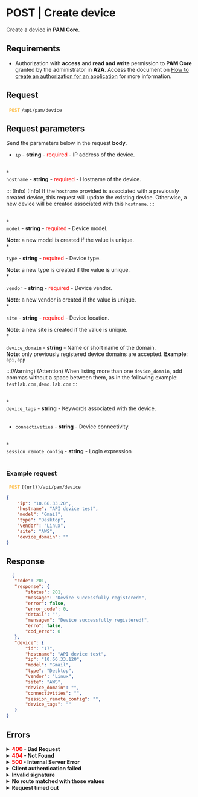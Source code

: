 # POST | Create device

Create a device in **PAM Core**.

## Requirements
* Authorization with **access** and **read and write** permission to **PAM Core** granted by the administrator in **A2A**.
Access the document on [How to create an authorization for an application](/v3-33/docs/a2a-how-to-create-an-authorization-for-an-application) for more information.

## Request


 <code><span style="color:orange"> POST</code></span> `/api/pam/device`


## Request parameters
Send the parameters below in the request <b>body</b>.

* <summary><code>ip</code> - <b>string</b> - <span style="color:red">required</span> - IP address of the device.</summary>


<br>
* <summary><code>hostname</code> - <b>string</b> - <span style="color:red">required</span> - Hostname of the device.</summary>

::: (Info) (Info)
If the `hostname` provided is associated with a previously created device, this request will update the existing device. Otherwise, a new device will be created associated with this `hostname`.
:::

<br>
* <summary><code>model</code> - <b>string</b> - <span style="color:red">required</span> - Device model.</summary>
<p><b>Note</b>: a new model is created if the value is unique.


<br>
* <summary><code>type</code> - <b>string</b> - <span style="color:red">required</span> - Device type.</summary>
<p><b>Note</b>: a new type is created if the value is unique.


<br>
* <summary><code>vendor</code> - <b>string</b> - <span style="color:red">required</span> - Device vendor.</summary>
<p><b>Note</b>: a new vendor is created if the value is unique.


<br>
* <summary><code>site</code> - <b>string</b> - <span style="color:red">required</span> - Device location. </summary>
<p><b>Note</b>: a new site is created if the value is unique.


<br>
* <summary><code>device_domain</code> - <b>string</b> - Name or short name of the domain.</summary>
<b>Note</b>: only previously registered device domains are accepted.
<b>Example</b>: <code>api,app</code>

:::(Warning) (Attention)
When listing more than one `device_domain`, add commas without a space between them, as in the following example:
`testlab.com,demo.lab.com`
:::

<br>
* <summary><code>device_tags</code> - <b>string</b> - Keywords associated with the device.</summary>

<br>

* <summary><code>connectivities</code> - <b>string</b> - Device connectivity.</summary>


<br>
* <summary><code>session_remote_config</code> - <b>string</b> - Login expression</summary>

<br>


  ### Example request

    
<code><span style="color:orange"> POST</code></span> `{{url}}/api/pam/device`
    
```json 
{
    "ip": "10.66.33.20",
    "hostname": "API device test",
    "model": "Gmail",
    "type": "Desktop",
    "vendor": "Linux",
    "site": "AWS",
    "device_domain": ""
}
```
  
  
  
  ## Response 
 ```json 
   {
    "code": 201,
    "response": {
        "status": 201,
        "message": "Device successfully registered!",
        "error": false,
        "error_code": 0,
        "detail": "",
        "mensagem": "Device successfully registered!",
        "erro": false,
        "cod_erro": 0
    },
    "device": {
        "id": "17",
        "hostname": "API device test",
        "ip": "10.66.33.120",
        "model": "Gmail",
        "type": "Desktop",
        "vendor": "Linux",
        "site": "AWS",
        "device_domain": "",
        "connectivities": "",
        "session_remote_config": "",
        "device_tags": ""
    }
}
 ```
 
 ## Errors
 
 <details>
<summary><b><span style="color:red">400</span> - Bad Request</b></summary>

***
    
<b>Message: "1004: The device's hostname was not informed"</b>
<p><b>Possible cause</b>: the required parameter <code>hostname</code> of the device wasn’t informed.<br></p>
<b>Solution</b>: provide a value for the <code>hostname</code> parameter of the device and resend the request. 
  
* * *

<b>Message: "1005: The device's IP was not informed"</b>
<p><b>Possible cause</b>: the required parameter <code>ip</code> of the device wasn’t informed.<br></p>
    <b>Solution</b>: provide a value for the <code>ip</code> parameter of the device and resend the request.
  

* * *
<b>Mensagem: "1019: The device's site was not informed"</b>
 <p><b>Possível causa</b>: the required parameter <code>site</code> of the device wasn’t informed.<br></p>
  <b>Solução</b>: provide a value for the <code>site</code> parameter of the device and resend the request.
 
***
    
 <b>Mensagem: "1020: The device's model was not informed"</b>
 <p><b>Possível causa</b>: the required parameter <code>model</code> of the device wasn’t informed.<br></p>
  <b>Solução</b>: provide a value for the <code>model</code> parameter of the device and resend the request.

  ***
  
  <b>Mensagem: "1021: The device's vendor was not informed"</b>
 <p><b>Possível causa</b>: the required parameter <code>vendor</code> of the device wasn’t informed.<br></p>
  <b>Solução</b>: provide a value for the <code>vendor</code> parameter of the device and resend the request.

  ***
 <b>Mensagem: "1022: The device's type was not informed"</b>
 <p><b>Possível causa</b>: the required parameter <code>type</code> of the device wasn’t informed.<br></p>
  <b>Solução</b>: provide a value for the <code>type</code> parameter of the device and resend the request.

  ***
<b>Message: "1029: It is not possible to enter a domain that has not been previously registered"</b>
 <p><b>Possible cause</b>:  the <code>device_domain</code> sent doesn’t exist or the sent format is incorrect.<br></p>
  <b>Solution</b>: provide a valid value for the <code>device_domain</code> , or, in case you’re sending more than one <code>device_domain</code> remember to not add space between commas. Example: <code>qakm.lab.mt4.dev,my_device_domain</code>.

  ***
<b>Message: "1039: Without PAM Configuration Access permission"</b>  
<br><b>Possible cause</b>: your authorization doesn’t have permission to update a credential. 
     
<b>Solution</b>: ask the administrator to check your <b>read and write</b> permission to <b>PAM Core</b> resources in <b>A2A</b>.

* * *

</details>




<details>
<summary><b><span style="color:red">404</span> - Not Found</b></summary>

***
<b>Message: "Resource sub not found"</b><br>

<p><b>Possible cause</b>: the URL or the requested resource isn’t correct.<br>
        
<b>Solution</b>: check the URL and make sure the parameter is correct.</p>
* * *
</details>


<details>
 
<summary><b><span style="color:red">500</span> - Internal Server Error</b></summary>

***
    
<b>Message: "Unexpected error."</b><br>
 
<p><b>Possible cause</b>: the error is in the senhasegura server.<br>
        
<b>Solution</b>: contact the support team for more information.</p>

***

<b>Message: "You are not authorized to access this resource."</b>

<p><b>Possible cause</b>: you don’t have the authorization to access this resource.<br>
        
<b>Solution</b>: ask the administrator to check your permission to access the <b>PAM Core</b> resources in <b>A2A</b>.</p>

* * *
 </details>   

  

<details>
<summary><b>Client authentication failed</b></summary>

*** 
   
<b>Message: "Client authentication failed."</b>
<p><b>Possible cause</b>: failure in your application authentication with the senhasegura server. <br>
        
<b>Solution</b>: check the authentication parameters such as <code>Access Token URL</code>, <code>Client ID</code> e <code>Client secret</code> and request a new access token.</p>
 
* * *   
</details>
     
  

<details>
<summary><b>Invalid signature</b></summary>

*** 
    
<b>Message: "Invalid signature"</b>
    
<p><b>Possible cause</b>: failure in recognizing the URL of the client application.
        
<b>Solution</b>: check the URL of the client application and resent the request.</p>

* * * 
</details>
     

<details>
    <summary><b>No route matched with those values</b></summary>
    
***   
    
<b>Message: "No route matched with those values."</b>
   <p><b>Possible cause</b>: the authorization header is missing in the API request.<br>
        
  <b>Solution</b>: request a new access token.</p>
   
 * * *
</details>
 

<details>
    <summary><b> Request timed out</b></summary>
    
***
    
<b>Message: "Request timed out."</b>
<p><b>Possible cause</b>: the request time has expired.<br>
        
<b>Solution</b>: check the connectivity between the source of the request and the senhasegura server.</p>
</details>